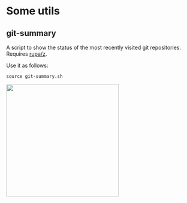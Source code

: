 # Some utils

## git-summary

A script to show the status of the most recently visited git repositories. Requires [rupa/z](https://github.com/rupa/z).

Use it as follows:
```
source git-summary.sh
```

<img src="https://github.com/zsh-git-prompt/zsh-git-prompt/raw/master/utils/git-summary.png" width=300/>



